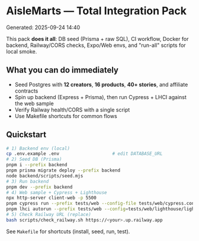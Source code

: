 # AisleMarts — Total Integration Pack
Generated: 2025-09-24 14:40

This pack **does it all**: DB seed (Prisma + raw SQL), CI workflow, Docker for backend,
Railway/CORS checks, Expo/Web envs, and "run-all" scripts for local smoke.

## What you can do immediately
- Seed Postgres with **12 creators**, **16 products**, **40+ stories**, and affiliate contracts
- Spin up backend (Express + Prisma), then run Cypress + LHCI against the web sample
- Verify Railway health/CORS with a single script
- Use Makefile shortcuts for common flows

## Quickstart
```bash
# 1) Backend env (local)
cp .env.example .env                    # edit DATABASE_URL
# 2) Seed DB (Prisma)
pnpm i --prefix backend
pnpm prisma migrate deploy --prefix backend
node backend/scripts/seed.mjs
# 3) Run backend
pnpm dev --prefix backend
# 4) Web sample + Cypress + Lighthouse
npx http-server client-web -p 5500
pnpm cypress run --prefix tests/web --config-file tests/web/cypress.config.ts
pnpm lhci autorun --prefix tests/web --config=tests/web/lighthouse/lighthouserc.json
# 5) Check Railway URL (replace)
bash scripts/check_railway.sh https://<your>.up.railway.app
```

See `Makefile` for shortcuts (install, seed, run, test).
